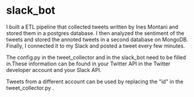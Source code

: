 # slack_bot

I built a ETL pipeline that collected tweets written by Ines Montani and stored them in a postgres database. I then analyzed the sentiment of the tweets and stored the annoted tweets in a second database on MongoDB. Finally, I connected it to my Slack and posted a tweet every few minutes. 

The config.py in the tweet_collector and in the slack_bot need to be filled in.These information can be found in your Twitter API in the Twitter developer account and your Slack API.

Tweets from a different account can be used by replacing the "id" in the tweet_collector.py .
